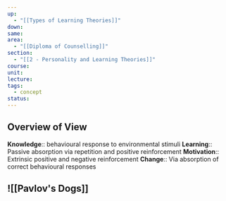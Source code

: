 ```yaml
---
up:
  - "[[Types of Learning Theories]]"
down: 
same: 
area:
  - "[[Diploma of Counselling]]"
section:
  - "[[2 - Personality and Learning Theories]]"
course: 
unit: 
lecture: 
tags:
  - concept
status:
---
```


## Overview of View
**Knowledge**:: behavioural response to environmental stimuli
**Learning**:: Passive absorption via repetition and positive reinforcement
**Motivation**:: Extrinsic positive and negative reinforcement
**Change**:: Via absorption of correct behavioural responses

## ![[Pavlov's Dogs]]
